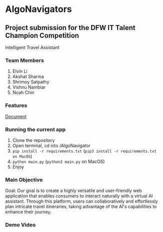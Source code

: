 # AlgoNavigators
## Project submission for the DFW IT Talent Champion Competition
Intelligent Travel Assistant
### Team Members 
1. Elvin Li
2. Akshat Sharma
3. Shrimoy Satpathy
4. Vishnu Nambiar
5. Noah Chin

### Features 
[Document](https://docs.google.com/document/d/1D-5kEwx5Tcdo1MKlX7ojdDo3fyU3oHow6e3PkMG8ymk/edit?usp=drive_link)

### Running the current app
1. Clone the repository
2. Open terminal, cd into /AlgoNavigator
3. ```pip install -r requirements.txt``` (```pip3 install -r requirements.txt on MacOS```)
4. ```python main.py``` (```python3 main.py``` on MacOS)
5. Enjoy

### Main Objective
Goal: Our goal is to create a highly versatile and user-friendly web application that enables consumers to interact naturally with a virtual AI assistant. Through this platform, users can collaboratively and effortlessly plan intricate travel itineraries, taking advantage of the AI's capabilities to enhance their journey.

### Demo Video

